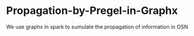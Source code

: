 # Propagation-by-Pregel-in-Graphx
We use graphx in spark to sumulate the propagation of information in OSN
